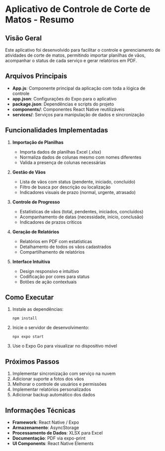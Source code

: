 # Aplicativo de Controle de Corte de Matos - Resumo

## Visão Geral

Este aplicativo foi desenvolvido para facilitar o controle e gerenciamento de atividades de corte de matos, permitindo importar planilhas de vãos, acompanhar o status de cada serviço e gerar relatórios em PDF.

## Arquivos Principais

- **App.js**: Componente principal da aplicação com toda a lógica de controle
- **app.json**: Configurações do Expo para o aplicativo
- **package.json**: Dependências e scripts do projeto
- **components/**: Componentes React Native reutilizáveis
- **services/**: Serviços para manipulação de dados e sincronização

## Funcionalidades Implementadas

1. **Importação de Planilhas**
   - Importa dados de planilhas Excel (.xlsx)
   - Normaliza dados de colunas mesmo com nomes diferentes
   - Valida a presença de colunas necessárias

2. **Gestão de Vãos**
   - Lista de vãos com status (pendente, iniciado, concluído)
   - Filtro de busca por descrição ou localização
   - Indicadores visuais de prazo (normal, urgente, atrasado)

3. **Controle de Progresso**
   - Estatísticas de vãos (total, pendentes, iniciados, concluídos)
   - Acompanhamento de datas (necessidade, início, conclusão)
   - Indicadores de prazos críticos

4. **Geração de Relatórios**
   - Relatórios em PDF com estatísticas
   - Detalhamento de todos os vãos cadastrados
   - Compartilhamento de relatórios

5. **Interface Intuitiva**
   - Design responsivo e intuitivo
   - Codificação por cores para status
   - Botões de ação contextuais

## Como Executar

1. Instale as dependências:
   ```
   npm install
   ```

2. Inicie o servidor de desenvolvimento:
   ```
   npx expo start
   ```

3. Use o Expo Go para visualizar no dispositivo móvel

## Próximos Passos

1. Implementar sincronização com serviço na nuvem
2. Adicionar suporte a fotos dos vãos
3. Melhorar o controle de usuários e permissões
4. Implementar relatórios personalizados
5. Adicionar backup automático dos dados

## Informações Técnicas

- **Framework**: React Native / Expo
- **Armazenamento**: AsyncStorage
- **Processamento de Dados**: XLSX para Excel
- **Documentação**: PDF via expo-print
- **UI Components**: React Native Elements
